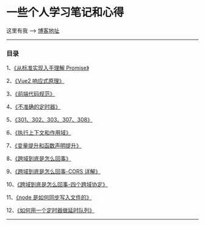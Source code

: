 # 一些个人学习笔记和心得

这里有我 --> [博客地址](https://ben-lau.github.io/)

---

### 目录

1、[《从标准实现入手理解 Promise》](https://github.com/ben-lau/blog/blob/master/blog/从标准实现入手理解Promise.md)

2、[《Vue2 响应式原理》](https://github.com/ben-lau/blog/blob/master/blog/Vue2响应式原理.md)

3、[《前端代码规范》](https://github.com/ben-lau/blog/blob/master/blog/前端代码规范.md)

4、[《不准确的定时器》](https://github.com/ben-lau/blog/blob/master/blog/不准确的定时器.md)

5、[《301、302、303、307、308》](https://github.com/ben-lau/blog/blob/master/blog/301、302、303、307、308.md)

6、[《执行上下文和作用域》](https://github.com/ben-lau/blog/blob/master/blog/执行上下文和作用域.md)

7、[《变量提升和函数声明提升》](https://github.com/ben-lau/blog/blob/master/blog/变量提升和函数声明提升.md)

8、[《跨域到底是怎么回事》](https://github.com/ben-lau/blog/blob/master/blog/跨域到底是怎么回事.md)

9、[《跨域到底是怎么回事-CORS 详解》](https://github.com/ben-lau/blog/blob/master/blog/跨域到底是怎么回事-CORS详解.md)

10、[《跨域到底是怎么回事-四个跨域协定》](https://github.com/ben-lau/blog/blob/master/blog/跨域到底是怎么回事-四个跨域协定.md)

11、[《node 是如何同步写入文件的》](https://github.com/ben-lau/blog/blob/master/blog/node是如何同步写入文件的.md)

12、[《如何用一个定时器做延时队列》](https://github.com/ben-lau/blog/blob/master/blog/如何用一个定时器做延时队列.md)

---
